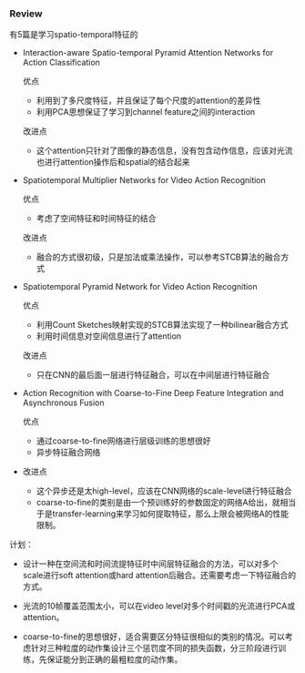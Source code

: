 ### Review

有5篇是学习spatio-temporal特征的

- Interaction-aware Spatio-temporal Pyramid Attention Networks for Action Classification

  优点

  - 利用到了多尺度特征，并且保证了每个尺度的attention的差异性
  - 利用PCA思想保证了学习到channel feature之间的interaction

  改进点

  - 这个attention只针对了图像的静态信息，没有包含动作信息，应该对光流也进行attention操作后和spatial的结合起来

- Spatiotemporal Multiplier Networks for Video Action Recognition

  优点

  - 考虑了空间特征和时间特征的结合

  改进点

  - 融合的方式很初级，只是加法或乘法操作，可以参考STCB算法的融合方式

- Spatiotemporal Pyramid Network for Video Action Recognition

  优点

  - 利用Count Sketches映射实现的STCB算法实现了一种bilinear融合方式
  - 利用时间信息对空间信息进行了attention

  改进点

  - 只在CNN的最后面一层进行特征融合，可以在中间层进行特征融合

- Action Recognition with Coarse-to-Fine Deep Feature Integration and Asynchronous Fusion

  优点

  - 通过coarse-to-fine网络进行层级训练的思想很好
  - 异步特征融合网络

- 改进点

  - 这个异步还是太high-level，应该在CNN网络的scale-level进行特征融合
  - coarse-to-fine的类别是由一个预训练好的参数固定的网络A给出，就相当于是transfer-learning来学习如何提取特征，那么上限会被网络A的性能限制。



计划：

- 设计一种在空间流和时间流提特征时中间层特征融合的方法，可以对多个scale进行soft attention或hard attention后融合。还需要考虑一下特征融合的方式。
- 光流的10帧覆盖范围太小，可以在video level对多个时间戳的光流进行PCA或attention。

- coarse-to-fine的思想很好，适合需要区分特征很相似的类别的情况。可以考虑针对三种粒度的动作集设计三个惩罚度不同的损失函数，分三阶段进行训练，先保证能分到正确的最粗粒度的动作集。